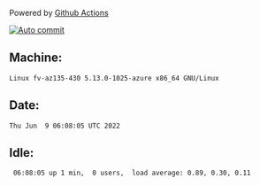 Powered by [Github Actions](https://github.com/features/actions)

[![Auto commit](https://github.com/gyfary/workstation/workflows/Auto%20commit/badge.svg)](https://github.com/gyfary/workstation/actions?query=workflow%3A%22Auto+commit%22)

## Machine:
```
Linux fv-az135-430 5.13.0-1025-azure x86_64 GNU/Linux
```
## Date:
```
Thu Jun  9 06:08:05 UTC 2022
```
## Idle:
```
 06:08:05 up 1 min,  0 users,  load average: 0.89, 0.30, 0.11
```
